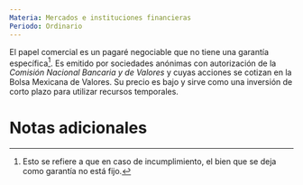 ```yaml
---
Materia: Mercados e instituciones financieras
Periodo: Ordinario
---
```

El papel comercial es un pagaré negociable que no tiene una garantía específica[^1]. Es emitido por sociedades anónimas con autorización de la *Comisión Nacional Bancaria y de Valores* y cuyas acciones se cotizan en la Bolsa Mexicana de Valores. Su precio es bajo y sirve como una inversión de corto plazo para utilizar recursos temporales. 

# Notas adicionales 
[^1]: Esto se refiere a que en caso de incumplimiento, el bien que se deja como garantía no está fijo. 